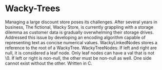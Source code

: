 # Wacky-Trees
Managing a large discount store poses its challenges. After several years in business, The fictional, Wacky Store, is currently grappling with a storage dilemma as customer data is gradually overwhelming their storage drives. Addressed this issue by developing an encoding algorithm capable of representing text as concise numerical values.
WackyLinkedNodes stores a reference to the root of a WackyTree.
WackyTreeNodes: If left and right are null, it is considered a leaf node. Only leaf nodes can have a val that is not \0. If left or right is non-null, the other must be non-null as well. One side cannot exist without the other.
Written in C.
